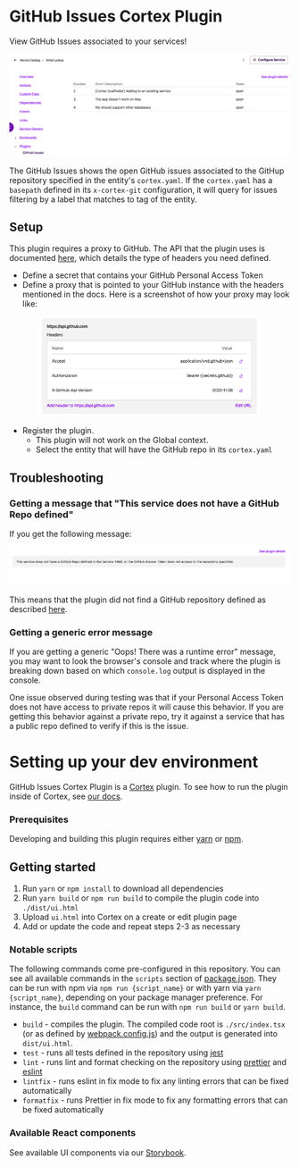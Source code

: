 # GitHub Issues Cortex Plugin

View GitHub Issues associated to your services!

<div align="center"><img src="img/ghplugins.png" width="550" /></div>

The GitHub Issues shows the open GitHub issues associated to the GitHup repository specified in the entity's `cortex.yaml`. If the `cortex.yaml` has a `basepath` defined in its `x-cortex-git` configuration, it will query for issues filtering by a label that matches to tag of the entity.

## Setup

This plugin requires a proxy to GitHub. The API that the plugin uses is documented [here](https://docs.github.com/en/rest/issues/issues?apiVersion=2022-11-28#list-repository-issues), which details the type of headers you need defined.

- Define a secret that contains your GitHub Personal Access Token
- Define a proxy that is pointed to your GitHub instance with the headers mentioned in the docs. Here is a screenshot of how your proxy may look like:
<div align="center"><img src="img/gh-proxy.png" width="400" /></div>

- Register the plugin.
  - This plugin will not work on the Global context.
  - Select the entity that will have the GitHub repo in its `cortex.yaml`

## Troubleshooting

### Getting a message that "This service does not have a GitHub Repo defined"

If you get the following message:

<div align="center"><img src="img/no-repo-defined.png" width="540" /></div>

This means that the plugin did not find a GitHub repository defined as described [here](https://docs.cortex.io/docs/reference/integrations/github#catalog-descriptor).

### Getting a generic error message

If you are getting a generic "Oops! There was a runtime error" message, you may want to look the browser's console and track where the plugin is breaking down based on which `console.log` output is displayed in the console.

One issue observed during testing was that if your Personal Access Token does not have access to private repos it will cause this behavior. If you are getting this behavior against a private repo, try it against a service that has a public repo defined to verify if this is the issue.

# Setting up your dev environment

GitHub Issues Cortex Plugin is a [Cortex](https://www.cortex.io/) plugin. To see how to run the plugin inside of Cortex, see [our docs](https://docs.cortex.io/docs/plugins).

### Prerequisites

Developing and building this plugin requires either [yarn](https://classic.yarnpkg.com/lang/en/docs/install/) or [npm](https://docs.npmjs.com/downloading-and-installing-node-js-and-npm).

## Getting started

1. Run `yarn` or `npm install` to download all dependencies
2. Run `yarn build` or `npm run build` to compile the plugin code into `./dist/ui.html`
3. Upload `ui.html` into Cortex on a create or edit plugin page
4. Add or update the code and repeat steps 2-3 as necessary

### Notable scripts

The following commands come pre-configured in this repository. You can see all available commands in the `scripts` section of [package.json](./package.json). They can be run with npm via `npm run {script_name}` or with yarn via `yarn {script_name}`, depending on your package manager preference. For instance, the `build` command can be run with `npm run build` or `yarn build`.

- `build` - compiles the plugin. The compiled code root is `./src/index.tsx` (or as defined by [webpack.config.js](webpack.config.js)) and the output is generated into `dist/ui.html`.
- `test` - runs all tests defined in the repository using [jest](https://jestjs.io/)
- `lint` - runs lint and format checking on the repository using [prettier](https://prettier.io/) and [eslint](https://eslint.org/)
- `lintfix` - runs eslint in fix mode to fix any linting errors that can be fixed automatically
- `formatfix` - runs Prettier in fix mode to fix any formatting errors that can be fixed automatically

### Available React components

See available UI components via our [Storybook](https://cortexapps.github.io/plugin-core/).
